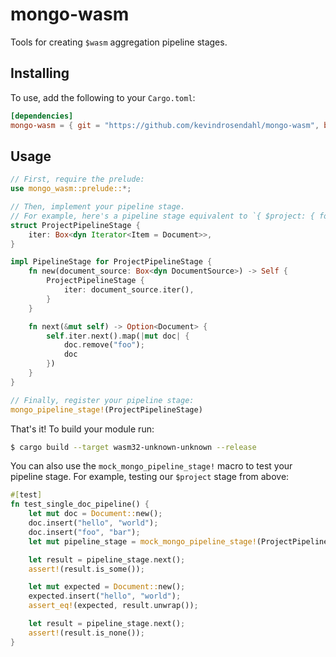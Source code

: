 # mongo-wasm

Tools for creating `$wasm` aggregation pipeline stages.

## Installing

To use, add the following to your `Cargo.toml`:

```toml
[dependencies]
mongo-wasm = { git = "https://github.com/kevindrosendahl/mongo-wasm", branch = "master" }
```

## Usage

```rust
// First, require the prelude:
use mongo_wasm::prelude::*;

// Then, implement your pipeline stage.
// For example, here's a pipeline stage equivalent to `{ $project: { foo: -1 } }`:
struct ProjectPipelineStage {
    iter: Box<dyn Iterator<Item = Document>>,
}

impl PipelineStage for ProjectPipelineStage {
    fn new(document_source: Box<dyn DocumentSource>) -> Self {
        ProjectPipelineStage {
            iter: document_source.iter(),
        }
    }

    fn next(&mut self) -> Option<Document> {
        self.iter.next().map(|mut doc| {
            doc.remove("foo");
            doc
        })
    }
}

// Finally, register your pipeline stage:
mongo_pipeline_stage!(ProjectPipelineStage)
```

That's it! To build your module run:

```bash
$ cargo build --target wasm32-unknown-unknown --release
```

You can also use the `mock_mongo_pipeline_stage!` macro to test your pipeline stage. For example, testing our `$project` stage from above:

```rust
#[test]
fn test_single_doc_pipeline() {
    let mut doc = Document::new();
    doc.insert("hello", "world");
    doc.insert("foo", "bar");
    let mut pipeline_stage = mock_mongo_pipeline_stage!(ProjectPipelineStage, doc);

    let result = pipeline_stage.next();
    assert!(result.is_some());

    let mut expected = Document::new();
    expected.insert("hello", "world");
    assert_eq!(expected, result.unwrap());

    let result = pipeline_stage.next();
    assert!(result.is_none());
}
```
